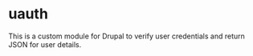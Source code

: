 uauth
=====

This is a custom module for Drupal to verify user credentials and return JSON for user details.
